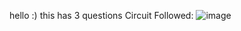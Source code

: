 hello :)
this has 3 questions 
Circuit Followed:
![image](https://github.com/user-attachments/assets/bdea32ff-44ba-459b-982f-6021fcbd373f)
